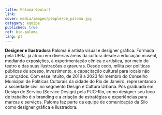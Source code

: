 ```yaml
---
title: Paloma Goulart
link: 
cover: media/images/people/pb_paloma.jpg
category: equipe
published: true
ref: bio-paloma
lang: pt
---
```

**Designer e Ilustradora** Paloma é artista visual e designer gráfica. Formada pela UFRJ, já atuou em diversas áreas da cultura desde a educação museal, mediando exposições, à experimentação cênica e artística, por meio do teatro e das suas ilustrações e gravuras. Desde cedo, milita por políticas públicas de acesso, investimento, e capacitação cultural para locais não alcançados. Com esse intuito, de 2018 a 2023 foi membro do Conselho Municipal de Políticas Culturais da cidade do Rio de Janeiro, representando a sociedade civil no segmento Design e Cultura Urbana. Pós graduada em Design de Serviço (Service Design) pela PUC-Rio, como designer seu foco de trabalho é o branding e a criação de estratégias e experiências para marcas e serviços. Paloma faz parte da equipe de comunicação da Silo como designer gráfica e ilustradora.  
